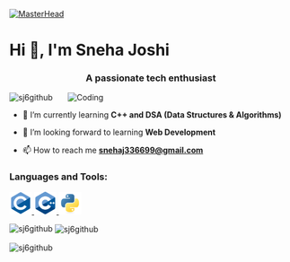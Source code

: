 [![MasterHead](https://img.freepik.com/premium-vector/programming-typographic-header-it-education-student-write-software-create-code-computer-coding-script-web-project-app-vector-illustration_277904-13340.jpg)](https://rishavchanda.io)


<h1 align="left">Hi 👋, I'm Sneha Joshi</h1>
<h3 align="center">A passionate tech enthusiast</h3>
<img align="right" alt="Coding" width="400" src="https://camo.githubusercontent.com/691cdc5f9c4dc0e88650b97d480af9237d9422963bd1184f95e00087d3aa8bbd/68747470733a2f2f692e696d6775722e636f6d2f72486c456444712e676966">


<p align="left"> <img src="https://komarev.com/ghpvc/?username=sj6github&label=Profile%20views&color=0e75b6&style=flat" alt="sj6github" /> </p>

- 🌱 I’m currently learning **C++ and DSA (Data Structures & Algorithms)**

- 👯 I’m looking forward to learning **Web Development**

- 📫 How to reach me **snehaj336699@gmail.com**


<p align="left">
</p>

<h3 align="left">Languages and Tools:</h3>
<p align="left"> <a href="https://www.cprogramming.com/" target="_blank" rel="noreferrer"> <img src="https://raw.githubusercontent.com/devicons/devicon/master/icons/c/c-original.svg" alt="c" width="40" height="40"/> </a> <a href="https://www.w3schools.com/cpp/" target="_blank" rel="noreferrer"> <img src="https://raw.githubusercontent.com/devicons/devicon/master/icons/cplusplus/cplusplus-original.svg" alt="cplusplus" width="40" height="40"/> </a> <a href="https://www.python.org" target="_blank" rel="noreferrer"> <img src="https://raw.githubusercontent.com/devicons/devicon/master/icons/python/python-original.svg" alt="python" width="40" height="40"/> </a> </p>

<p><img align="left" src="https://github-readme-stats.vercel.app/api/top-langs?username=sj6github&show_icons=true&locale=en&layout=compact" alt="sj6github" /></p>

<p>&nbsp;<img align="center" src="https://github-readme-stats.vercel.app/api?username=sj6github&show_icons=true&locale=en" alt="sj6github" /></p>

<p><img align="center" src="https://github-readme-streak-stats.herokuapp.com/?user=sj6github&" alt="sj6github" /></p>
